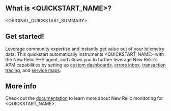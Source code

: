 ## What is <QUICKSTART_NAME>?

<ORIGINAL_QUICKSTART_SUMMARY>

## Get started!

Leverage community expertise and instantly get value out of your telemetry data. This quickstart automatically instruments <QUICKSTART_NAME> with the New Relic PHP agent, and allows you to further leverage New Relic's APM capabilities by setting up [custom dashboards](https://docs.newrelic.com/docs/query-your-data/explore-query-data/dashboards/introduction-dashboards/), [errors inbox](https://docs.newrelic.com/docs/apm/apm-ui-pages/errors-inbox/errors-inbox/), [transaction tracing](https://docs.newrelic.com/docs/apm/transactions/transaction-traces/introduction-transaction-traces/), and [service maps](https://docs.newrelic.com/docs/understand-dependencies/understand-system-dependencies/service-maps/introduction-service-maps/).

## More info

Check out the [documentation](https://docs.newrelic.com/docs/agents/php-agent/) to learn more about New Relic monitoring for <QUICKSTART_NAME>. 